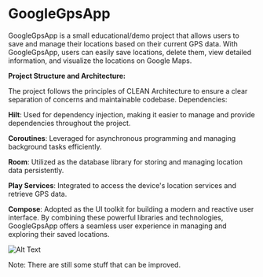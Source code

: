 
# GoogleGpsApp

GoogleGpsApp is a small educational/demo project that allows users to save and manage their locations based on their current GPS data. With GoogleGpsApp, users can easily save locations, delete them, view detailed information, and visualize the locations on Google Maps.

**Project Structure and Architecture:**

The project follows the principles of CLEAN Architecture to ensure a clear separation of concerns and maintainable codebase.
Dependencies:

**Hilt**: Used for dependency injection, making it easier to manage and provide dependencies throughout the project.

**Coroutines**: Leveraged for asynchronous programming and managing background tasks efficiently.

**Room**: Utilized as the database library for storing and managing location data persistently.

**Play Services**: Integrated to access the device's location services and retrieve GPS data.

**Compose**: Adopted as the UI toolkit for building a modern and reactive user interface.
By combining these powerful libraries and technologies, GoogleGpsApp offers a seamless user experience in managing and exploring their saved locations.

![Alt Text](https://media4.giphy.com/media/v1.Y2lkPTc5MGI3NjExNW1pb3A3OTBybGt3dmNrdDc1a2g5Z2JyOG9kYzR2NW0yZzg1MGNwZyZlcD12MV9pbnRlcm5hbF9naWZfYnlfaWQmY3Q9Zw/gUfstbhxidARs2Uhaw/giphy.gif)


Note: There are still some stuff that can be improved.

